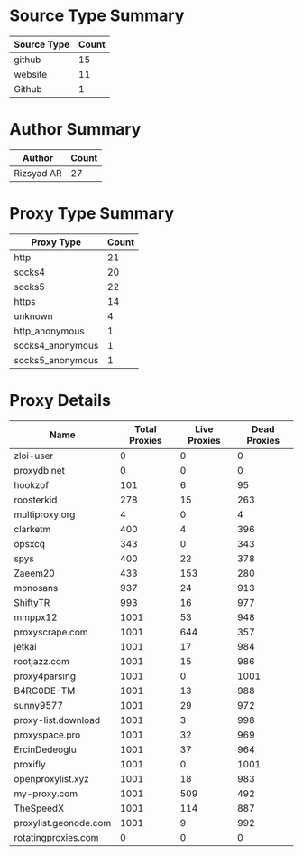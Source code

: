 # Source Type Summary

| Source Type | Count |
|-------------|-------|
| github | 15 |
| website | 11 |
| Github | 1 |


# Author Summary

| Author | Count |
|--------|-------|
| Rizsyad AR | 27 |


# Proxy Type Summary

| Proxy Type | Count |
|------------|-------|
| http | 21 |
| socks4 | 20 |
| socks5 | 22 |
| https | 14 |
| unknown | 4 |
| http_anonymous | 1 |
| socks4_anonymous | 1 |
| socks5_anonymous | 1 |


# Proxy Details

| Name | Total Proxies | Live Proxies | Dead Proxies |
|------|---------------|--------------|---------------|
| zloi-user | 0 | 0 | 0 |
| proxydb.net | 0 | 0 | 0 |
| hookzof | 101 | 6 | 95 |
| roosterkid | 278 | 15 | 263 |
| multiproxy.org | 4 | 0 | 4 |
| clarketm | 400 | 4 | 396 |
| opsxcq | 343 | 0 | 343 |
| spys | 400 | 22 | 378 |
| Zaeem20 | 433 | 153 | 280 |
| monosans | 937 | 24 | 913 |
| ShiftyTR | 993 | 16 | 977 |
| mmppx12 | 1001 | 53 | 948 |
| proxyscrape.com | 1001 | 644 | 357 |
| jetkai | 1001 | 17 | 984 |
| rootjazz.com | 1001 | 15 | 986 |
| proxy4parsing | 1001 | 0 | 1001 |
| B4RC0DE-TM | 1001 | 13 | 988 |
| sunny9577 | 1001 | 29 | 972 |
| proxy-list.download | 1001 | 3 | 998 |
| proxyspace.pro | 1001 | 32 | 969 |
| ErcinDedeoglu | 1001 | 37 | 964 |
| proxifly | 1001 | 0 | 1001 |
| openproxylist.xyz | 1001 | 18 | 983 |
| my-proxy.com | 1001 | 509 | 492 |
| TheSpeedX | 1001 | 114 | 887 |
| proxylist.geonode.com | 1001 | 9 | 992 |
| rotatingproxies.com | 0 | 0 | 0 |
